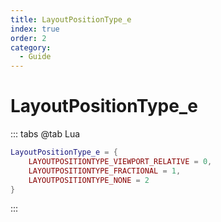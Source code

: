 ```yaml
---
title: LayoutPositionType_e
index: true
order: 2
category:
  - Guide
---
```


# LayoutPositionType_e
::: tabs
@tab Lua
```lua
LayoutPositionType_e = {
    LAYOUTPOSITIONTYPE_VIEWPORT_RELATIVE = 0,
    LAYOUTPOSITIONTYPE_FRACTIONAL = 1,
    LAYOUTPOSITIONTYPE_NONE = 2
}
```
:::